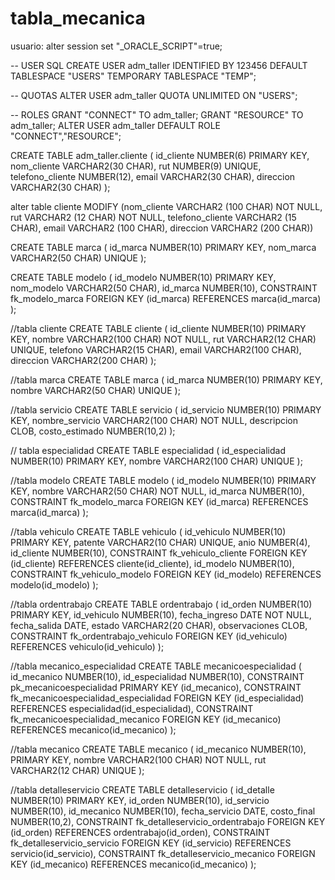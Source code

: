 # tabla_mecanica
usuario:
alter session set "_ORACLE_SCRIPT"=true;

-- USER SQL
CREATE USER adm_taller IDENTIFIED BY 123456
DEFAULT TABLESPACE "USERS"
TEMPORARY TABLESPACE "TEMP";

-- QUOTAS
ALTER USER adm_taller QUOTA UNLIMITED ON "USERS";

-- ROLES
GRANT "CONNECT" TO adm_taller;
GRANT "RESOURCE" TO adm_taller;
ALTER USER adm_taller DEFAULT ROLE "CONNECT","RESOURCE";

CREATE TABLE adm_taller.cliente
(
    id_cliente   NUMBER(6) PRIMARY KEY,
    nom_cliente  VARCHAR2(30 CHAR),
    rut   NUMBER(9) UNIQUE,
    telefono_cliente NUMBER(12),
    email VARCHAR2(30 CHAR),
    direccion VARCHAR2(30 CHAR)
);

alter table cliente MODIFY (nom_cliente VARCHAR2 (100 CHAR) NOT NULL, 
rut VARCHAR2 (12 CHAR)  NOT NULL,
telefono_cliente VARCHAR2 (15 CHAR),
email VARCHAR2 (100 CHAR),
direccion VARCHAR2 (200 CHAR))

CREATE TABLE marca
(
    id_marca   NUMBER(10) PRIMARY KEY,
    nom_marca  VARCHAR2(50 CHAR) UNIQUE
);

CREATE TABLE modelo
(
    id_modelo   NUMBER(10) PRIMARY KEY,
    nom_modelo  VARCHAR2(50 CHAR),
    id_marca NUMBER(10),
    CONSTRAINT fk_modelo_marca FOREIGN KEY (id_marca) REFERENCES marca(id_marca)
);








//tabla cliente
CREATE TABLE cliente
(
    id_cliente NUMBER(10) PRIMARY KEY,
    nombre VARCHAR2(100 CHAR) NOT NULL,
    rut VARCHAR2(12 CHAR) UNIQUE,
    telefono  VARCHAR2(15 CHAR),
    email  VARCHAR2(100 CHAR),
    direccion  VARCHAR2(200 CHAR)
);

//tabla marca
CREATE TABLE marca
(
    id_marca NUMBER(10) PRIMARY KEY,
    nombre VARCHAR2(50 CHAR) UNIQUE
);

//tabla servicio
CREATE TABLE servicio
(
    id_servicio NUMBER(10) PRIMARY KEY,
    nombre_servicio VARCHAR2(100 CHAR) NOT NULL,
    descripcion CLOB,
    costo_estimado NUMBER(10,2)
);

// tabla especialidad
CREATE TABLE especialidad
(
    id_especialidad NUMBER(10) PRIMARY KEY,
    nombre VARCHAR2(100 CHAR) UNIQUE
);

//tabla modelo
CREATE TABLE modelo
(
    id_modelo NUMBER(10) PRIMARY KEY,
    nombre VARCHAR2(50 CHAR) NOT NULL,
    id_marca NUMBER(10),
    CONSTRAINT fk_modelo_marca FOREIGN KEY (id_marca) REFERENCES marca(id_marca)
);

//tabla vehiculo
CREATE TABLE vehiculo
(
    id_vehiculo NUMBER(10) PRIMARY KEY,
    patente VARCHAR2(10 CHAR) UNIQUE,
    anio NUMBER(4),
    id_cliente NUMBER(10),
    CONSTRAINT fk_vehiculo_cliente FOREIGN KEY (id_cliente) REFERENCES cliente(id_cliente),
    id_modelo NUMBER(10),
    CONSTRAINT fk_vehiculo_modelo FOREIGN KEY (id_modelo) REFERENCES modelo(id_modelo)
);

//tabla ordentrabajo
CREATE TABLE ordentrabajo
(
    id_orden NUMBER(10) PRIMARY KEY,
    id_vehiculo NUMBER(10),
    fecha_ingreso DATE NOT NULL,
    fecha_salida DATE,
    estado VARCHAR2(20 CHAR),
    observaciones CLOB,
    CONSTRAINT fk_ordentrabajo_vehiculo FOREIGN KEY (id_vehiculo) REFERENCES vehiculo(id_vehiculo)
);

//tabla mecanico_especialidad
CREATE TABLE mecanicoespecialidad
(
    id_mecanico NUMBER(10),
    id_especialidad NUMBER(10),
    CONSTRAINT pk_mecanicoespecialidad PRIMARY KEY (id_mecanico),
    CONSTRAINT fk_mecanicoespecialidad_especialidad FOREIGN KEY (id_especialidad) REFERENCES especialidad(id_especialidad),
    CONSTRAINT fk_mecanicoespecialidad_mecanico FOREIGN KEY (id_mecanico) REFERENCES mecanico(id_mecanico)
);

//tabla mecanico
CREATE TABLE mecanico
(
    id_mecanico NUMBER(10), PRIMARY KEY,
    nombre VARCHAR2(100 CHAR) NOT NULL,
    rut VARCHAR2(12 CHAR) UNIQUE
);

//tabla detalleservicio
CREATE TABLE detalleservicio
(
    id_detalle NUMBER(10) PRIMARY KEY,
    id_orden NUMBER(10),
    id_servicio NUMBER(10),
    id_mecanico NUMBER(10),
    fecha_servicio DATE,
    costo_final NUMBER(10,2),
    CONSTRAINT fk_detalleservicio_ordentrabajo FOREIGN KEY (id_orden) REFERENCES ordentrabajo(id_orden),
    CONSTRAINT fk_detalleservicio_servicio FOREIGN KEY (id_servicio) REFERENCES servicio(id_servicio),
    CONSTRAINT fk_detalleservicio_mecanico FOREIGN KEY (id_mecanico) REFERENCES mecanico(id_mecanico)
);
